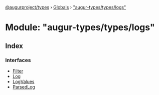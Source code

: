 [@augurproject/types](../README.md) › [Globals](../globals.md) › ["augur-types/types/logs"](_augur_types_types_logs_.md)

# Module: "augur-types/types/logs"

## Index

### Interfaces

* [Filter](../interfaces/_augur_types_types_logs_.filter.md)
* [Log](../interfaces/_augur_types_types_logs_.log.md)
* [LogValues](../interfaces/_augur_types_types_logs_.logvalues.md)
* [ParsedLog](../interfaces/_augur_types_types_logs_.parsedlog.md)
